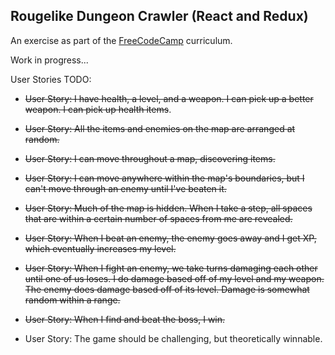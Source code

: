 ## Rougelike Dungeon Crawler (React and Redux)

An exercise as part of the [FreeCodeCamp](http://freecodecamp.com) curriculum.

Work in progress...

User Stories TODO:
- ~~User Story: I have health, a level, and a weapon. I can pick up a better weapon. I can pick up health items~~.

- ~~User Story: All the items and enemies on the map are arranged at random.~~

- ~~User Story: I can move throughout a map, discovering items.~~

- ~~User Story: I can move anywhere within the map's boundaries, but I can't move through an enemy until I've beaten it.~~

- ~~User Story: Much of the map is hidden. When I take a step, all spaces that are within a certain number of spaces from me are revealed.~~

- ~~User Story: When I beat an enemy, the enemy goes away and I get XP, which eventually increases my level.~~

- ~~User Story: When I fight an enemy, we take turns damaging each other until one of us loses. I do damage based off of my level and my weapon. The enemy does damage based off of its level. Damage is somewhat random within a range.~~

- ~~User Story: When I find and beat the boss, I win.~~

- User Story: The game should be challenging, but theoretically winnable.
